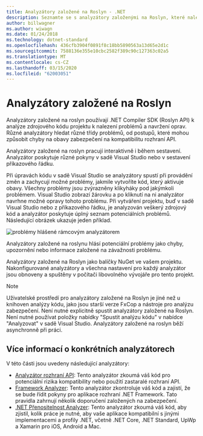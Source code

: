 ```yaml
---
title: Analyzátory založené na Roslyn - .NET
description: Seznamte se s analyzátory založenými na Roslyn, které naleznou problémy a navrhnou opravy těchto problémů.
author: billwagner
ms.author: wiwagn
ms.date: 01/24/2018
ms.technology: dotnet-standard
ms.openlocfilehash: 436cfb3904f0891f8c18bb5890563a13d65e2d1c
ms.sourcegitcommit: 7588136e355e10cbc2582f389c90c127363c02a5
ms.translationtype: MT
ms.contentlocale: cs-CZ
ms.lasthandoff: 03/15/2020
ms.locfileid: "62003051"
---
```

# <a name="the-roslyn-based-analyzers"></a>Analyzátory založené na Roslyn

Analyzátory založené na roslyn používají .NET Compiler SDK (Roslyn API) k analýze zdrojového kódu projektu k nalezení problémů a navržení oprav. Různé analyzátory hledat různé třídy problémů, od postupů, které mohou způsobit chyby na obavy zabezpečení na kompatibilitu rozhraní API.

Analyzátory založené na roslyn pracují interaktivně i během sestavení. Analyzátor poskytuje různé pokyny v sadě Visual Studio nebo v sestavení příkazového řádku.

Při úpravách kódu v sadě Visual Studio se analyzátory spustí při provádění změn a zachycují možné problémy, jakmile vytvoříte kód, který aktivuje obavy. Všechny problémy jsou zvýrazněny klikyháky pod jakýmkoli problémem. Visual Studio zobrazí žárovku a po kliknutí na ni analyzátor navrhne možné opravy tohoto problému. Při vytváření projektu, buď v sadě Visual Studio nebo z příkazového řádku, je analyzován veškerý zdrojový kód a analyzátor poskytuje úplný seznam potenciálních problémů. Následující obrázek ukazuje jeden příklad.

![problémy hlášené rámcovým analyzátorem](./media/framework-analyzers-2.png)

Analyzátory založené na roslynu hlásí potenciální problémy jako chyby, upozornění nebo informace založené na závažnosti problému.

Analyzátory založené na Roslyn jako balíčky NuGet ve vašem projektu. Nakonfigurované analyzátory a všechna nastavení pro každý analyzátor jsou obnoveny a spuštěny v počítači libovolného vývojáře pro tento projekt.

> [!NOTE]
> Uživatelské prostředí pro analyzátory založené na Roslyn je jiné než u knihoven analýzy kódu, jako jsou starší verze FxCop a nástroje pro analýzu zabezpečení.  Není nutné explicitně spustit analyzátory založené na Roslyn. Není nutné používat položky nabídky "Spustit analýzu kódu" v nabídce "Analyzovat" v sadě Visual Studio. Analyzátory založené na roslyn běží asynchronně při práci.

## <a name="more-information-on-specific-analyzers"></a>Více informací o konkrétních analyzátorech

V této části jsou uvedeny následující analyzátory:

* [Analyzátor rozhraní API](api-analyzer.md): Tento analyzátor zkoumá váš kód pro potenciální rizika kompatibility nebo použití zastaralé rozhraní API.
* [Framework Analyzer](framework-analyzer.md): Tento analyzátor zkontroluje váš kód a zajistí, že se bude řídit pokyny pro aplikace rozhraní .NET Framework. Tato pravidla zahrnují několik doporučení založených na zabezpečení.
* [.NET Přenositelnost Analyzer](portability-analyzer.md): Tento analyzátor zkoumá váš kód, aby zjistil, kolik práce je nutné, aby vaše aplikace kompatibilní s jinými implementacemi a profily .NET, včetně .NET Core, .NET Standard, UpWp a Xamarin pro iOS, Android a Mac.
